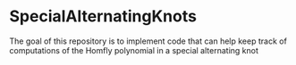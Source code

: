 # SpecialAlternatingKnots
The goal of this repository is to implement code that can help keep track of computations of the Homfly polynomial in a special alternating knot

